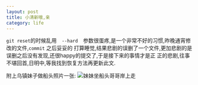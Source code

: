 ```yaml
---
layout: post
title: 小清新哦,亲
category: life
---
```

`git reset`的时候乱用　`--hard`　参数很蛋疼,是一个非常不好的习惯,昨晚通宵修改的文件,`commit` 之后妥妥的
打算睡觉,结果悲剧的误删了一个文件,更加悲剧的是误删之后没有发现,还很happy的提交了,于是接下来的事情才是正
正的悲剧,往事不堪回首,日明中,等我找到恢复方法再更新此文.

附上乌镇妹子做船头照片一张:
![妹妹坐船头哥哥岸上走](https://lh6.googleusercontent.com/-YQr7UTdnRmo/Tk8EJkyIORI/AAAAAAAAA6I/D1shy_LFE5I/s720/C360_2011-08-20%2B08-49-54.jpg)
